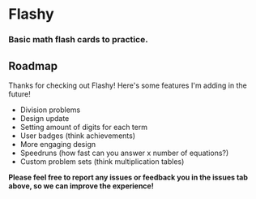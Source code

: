 # Flashy
### Basic math flash cards to practice.

## Roadmap
Thanks for checking out Flashy! Here's some features I'm adding in the future!
- Division problems
- Design update
- Setting amount of digits for each term
- User badges (think achievements)
- More engaging design
- Speedruns (how fast can you answer x number of equations?)
- Custom problem sets (think multiplication tables)

**Please feel free to report any issues or feedback you in the issues tab above, so we can improve the experience!**
